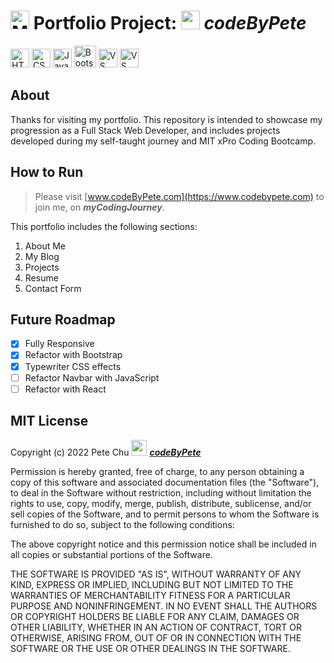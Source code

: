 # <img src='https://www.codebypete.com/pics/about/mitxPro_logoStacked.jpg' alt='MIT xPro logo' width='30'> **Portfolio Project**: <img src='https://www.codebypete.com/pics/pharma2code_icon.gif' alt='codeByPete logo' width='30'> ***codeByPete***

<img src='https://www.codebypete.com/pics/about/html5_logo.gif' alt='HTML5 logo' width='30'>
<img src='https://www.codebypete.com/pics/about/css3_logo.gif' alt='CSS3 logo' width='30'>
<img src='https://www.codebypete.com/pics/about/javascript_logo.gif' alt='JavaScript logo' width='30'>
<img src='https://www.codebypete.com/pics/about/bootstrap-logo.svg' alt='Bootstrap logo' width='35'>
<img src='https://www.codebypete.com/pics/about/gitLogoOrangeRed.png' alt='VS Code logo' width='30'>
<img src='https://www.codebypete.com/pics/about/vsCodeLogo.png' alt='VS Code logo' width='30'>

## About
Thanks for visiting my portfolio. This repository is intended to showcase my progression as a Full Stack Web Developer, and includes projects developed during my self-taught journey and MIT xPro Coding Bootcamp.

## How to Run
>Please visit [www.codeByPete.com](https://www.codebypete.com) to join me, on ***myCodingJourney***.  

This portfolio includes the following sections:
1. About Me
2. My Blog
3. Projects
4. Resume
5. Contact Form

## Future Roadmap
- [x] Fully Responsive
- [x] Refactor with Bootstrap
- [x] Typewriter CSS effects
- [ ] Refactor Navbar with JavaScript
- [ ] Refactor with React

## MIT License

Copyright (c) 2022 Pete Chu <img src='https://www.codebypete.com/pics/pharma2code_icon.gif' alt='codeByPete logo' width='25'> ***[codeByPete](https://www.codebypete.com/)***

Permission is hereby granted, free of charge, to any person obtaining a copy of this software and associated documentation files (the "Software"), to deal in the Software without restriction, including without limitation the rights to use, copy, modify, merge, publish, distribute, sublicense, and/or sell copies of the Software, and to permit persons to whom the Software is furnished to do so, subject to the following conditions:

The above copyright notice and this permission notice shall be included in all copies or substantial portions of the Software.

THE SOFTWARE IS PROVIDED "AS IS", WITHOUT WARRANTY OF ANY KIND, EXPRESS OR IMPLIED, INCLUDING BUT NOT LIMITED TO THE WARRANTIES OF MERCHANTABILITY FITNESS FOR A PARTICULAR PURPOSE AND NONINFRINGEMENT. IN NO EVENT SHALL THE AUTHORS OR COPYRIGHT HOLDERS BE LIABLE FOR ANY CLAIM, DAMAGES OR OTHER LIABILITY, WHETHER IN AN ACTION OF CONTRACT, TORT OR OTHERWISE, ARISING FROM, OUT OF OR IN CONNECTION WITH THE SOFTWARE OR THE USE OR OTHER DEALINGS IN THE SOFTWARE.